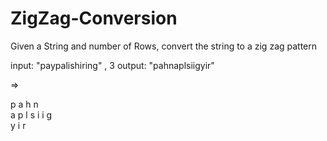 # ZigZag-Conversion
Given a String and number of Rows, convert the string to a zig zag pattern


input: "paypalishiring" , 3
output: "pahnaplsiigyir"

=>

p   a   h   n                                                                                                                     
a p l s i i g                                                                                                   
y   i   r
